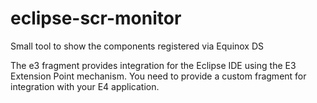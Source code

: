 # eclipse-scr-monitor
Small tool to show the components registered via Equinox DS

The e3 fragment provides integration for the Eclipse IDE using the E3 Extension Point mechanism. You need to provide a custom fragment for integration with your E4 application.
